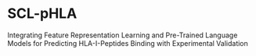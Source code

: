 # SCL-pHLA
Integrating Feature Representation Learning and Pre-Trained Language Models for Predicting HLA-I-Peptides Binding with Experimental Validation
